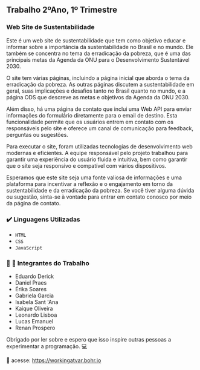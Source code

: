 ## Trabalho 2ºAno, 1º Trimestre

### Web Site de Sustentabilidade

Este é um web site de sustentabilidade que tem como objetivo educar e informar sobre a importância da sustentabilidade no Brasil e no mundo. Ele também se concentra no tema da erradicação da pobreza, que é uma das principais metas da Agenda da ONU para o Desenvolvimento Sustentável 2030.

O site tem várias páginas, incluindo a página inicial que aborda o tema da erradicação da pobreza. As outras páginas discutem a sustentabilidade em geral, suas implicações e desafios tanto no Brasil quanto no mundo, e a página ODS que descreve as metas e objetivos da Agenda da ONU 2030.

Além disso, há uma página de contato que inclui uma Web API para enviar informações do formulário diretamente para o email de destino. Esta funcionalidade permite que os usuários entrem em contato com os responsáveis pelo site e oferece um canal de comunicação para feedback, perguntas ou sugestões.

Para executar o site, foram utilizadas tecnologias de desenvolvimento web modernas e eficientes. A equipe responsável pelo projeto trabalhou para garantir uma experiência do usuário fluida e intuitiva, bem como garantir que o site seja responsivo e compatível com vários dispositivos.

Esperamos que este site seja uma fonte valiosa de informações e uma plataforma para incentivar a reflexão e o engajamento em torno da sustentabilidade e da erradicação da pobreza. Se você tiver alguma dúvida ou sugestão, sinta-se à vontade para entrar em contato conosco por meio da página de contato.

### ✔️ Linguagens Utilizadas

- ``HTML``
- ``CSS``
- ``JavaScript``

### :girl: :boy: Integrantes do Trabalho
- Eduardo Derick 
- Daniel Praes
- Érika Soares
- Gabriela Garcia
- Isabela Sant 'Ana
- Kaique Oliveira
- Leonardo Lisboa
- Lucas Emanuel
- Renan Prospero

Obrigado por ler sobre e espero que isso inspire outras pessoas a experimentar a programação. :computer:

:notebook_with_decorative_cover: acesse: https://workingatvar.bohr.io

